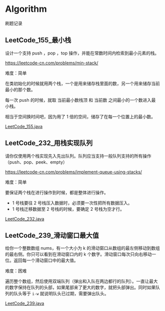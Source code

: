# Algorithm
刷题记录

## LeetCode_155_最小栈

设计一个支持 push ，pop ，top 操作，并能在常数时间内检索到最小元素的栈。

https://leetcode-cn.com/problems/min-stack/

难度：简单

在类初始化的时候就用两个栈，一个是用来储存栈里面的数，另一个用来储存当前最小的那个数。

每一次 push 的时候，就取 当前最小数栈顶 和 当前数 之间最小的一个数进入最小栈。

相当于空间换时间吧，因为用了 1 倍的空间，储存了在每一个位置上的最小数。

[LeetCode_155.java](src/LeetCode_155.java)


## LeetCode_232_用栈实现队列

请你仅使用两个栈实现先入先出队列。队列应当支持一般队列支持的所有操作（push、pop、peek、empty）

https://leetcode-cn.com/problems/implement-queue-using-stacks/

难度：简单

要保证两个栈在进行操作到时候，都是整体进行操作。
- 1 号栈要往 2 号栈压入数据时，必须要一次性把所有数据压入。 
- 1 号栈迁移数据至 2 号栈的时候，要确定 2 号栈为空才行。

[LeetCode_232.java](src/LeetCode_232.java)


## LeetCode_239_滑动窗口最大值

给你一个整数数组 nums，有一个大小为 k 的滑动窗口从数组的最左侧移动到数组的最右侧。你只可以看到在滑动窗口内的 k 个数字。滑动窗口每次只向右移动一位。返回每一个滑动窗口中的最大值。

难度：困难

遍历整个数组，然后使用双端队列（弹出和入队在两边都行的队列）。一直让最大的数字保持在队列的头部，如果尾部来了更大的数字，就把头部弹出。同时如果队列的队头等于 `i-w` 就说明队头已过期，需要弹出队头。

[LeetCode_239.java](src/LeetCode_239.java)
